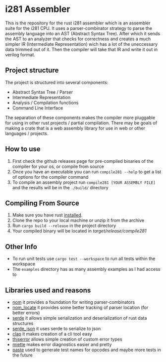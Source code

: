 # i281 Assembler
This is the repository for the rust i281 assembler which is an assembler suite for the i281 CPU.
It uses a parser-combinator strategy to parse the assembly language into an AST (Abstract Syntax Tree).
After which it sends the AST to an analyzer that checks for correctness and creates a much simpler IR (Intermediate Representation)
wich has a lot of the uneccessary data trimmed out of it. Then the compiler will take that IR and write it out in verilog format.

## Project structure
The project is structured into several components:
- Abstract Syntax Tree / Parser
- Intermediate Representation
- Analysis / Compilation functions
- Command Line Interface

The separation of these components makes the compiler more pluggable for using in other rust projects / partial compilation.
There may be goals of making a crate that is a web assembly library for use in web or other languages / projects.

## How to use
1. First check the github releases page for pre-compiled binaries of the compiler for your os, or compile from source
2. Once you have an executable you can run `compile281 --help` to get a list of options for the compiler command
3. To compile an assembly project run `compile281 [YOUR ASSEMBLY FILE]` and the results will be in the `./build/` directory

## Compiling From Source
1. Make sure you have rust [installed](https://www.rust-lang.org/tools/install).
2. Clone the repo to your local machine or unzip it from the archive
3. Run `cargo build --release` in the project directory
4. Your compiled binary will be located in *target/release/compile281*

## Other Info
- To run unit tests use `cargo test --workspace` to run all tests within the workspace
- The `examples` directory has as many assembly examples as I had access to

## Libraries used and reasons
- [nom](https://github.com/Geal/nom) it provides a foundation for writing parser-combinators
- [nom_locate](https://github.com/fflorent/nom_locate) it provides some better tracking of parser location (for better errors)
- [serde](https://github.com/serde-rs/serde) it allows simple serialization and deserialization of rust data structures
- [serde_json](https://github.com/serde-rs/json) it uses serde to serialize to json
- [clap](https://docs.rs/clap/latest/clap/) it makes creation of a cli tool easy
- [thiserror](https://github.com/dtolnay/thiserror) allows simple creation of custom error types
- [miette](https://docs.rs/miette/latest/miette/) makes error diagnostics easier and pretty
- [paste](https://github.com/dtolnay/paste) used to generate test names for opcodes and maybe more tests in the future
